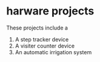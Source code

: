 # harware projects
These projects include a
1. A step tracker device
2. A visiter counter device
3. An automatic irrigation system

